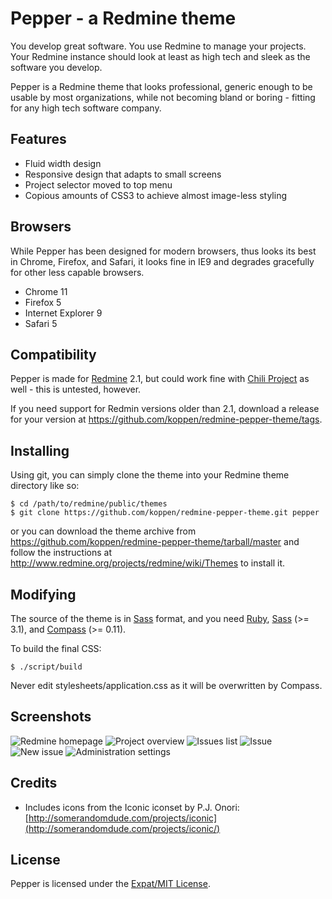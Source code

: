 Pepper - a Redmine theme
========================

You develop great software. You use Redmine to manage your projects. Your Redmine instance should look at least as high tech and sleek as the software you develop.

Pepper is a Redmine theme that looks professional, generic enough to be usable by most organizations, while not becoming bland or boring - fitting for any high tech software company.


Features
--------

* Fluid width design
* Responsive design that adapts to small screens
* Project selector moved to top menu
* Copious amounts of CSS3 to achieve almost image-less styling


Browsers
--------

While Pepper has been designed for modern browsers, thus looks its best in Chrome, Firefox, and Safari, it looks fine in IE9 and degrades gracefully for other less capable browsers.

* Chrome 11
* Firefox 5
* Internet Explorer 9
* Safari 5


Compatibility
-------------

Pepper is made for [Redmine](http://redmine.org) 2.1, but could work fine with [Chili Project](http://chiliproject.org) as well - this is untested, however.

If you need support for Redmin versions older than 2.1, download a release for your version at https://github.com/koppen/redmine-pepper-theme/tags.


Installing
----------

Using git, you can simply clone the theme into your Redmine theme directory like so:

    $ cd /path/to/redmine/public/themes
    $ git clone https://github.com/koppen/redmine-pepper-theme.git pepper

or you can download the theme archive from https://github.com/koppen/redmine-pepper-theme/tarball/master and follow the instructions at http://www.redmine.org/projects/redmine/wiki/Themes to install it.


Modifying
---------

The source of the theme is in [Sass](http://sass-lang.com) format, and you need [Ruby](http://ruby-lang.org), [Sass](http://sass-lang.com) (>= 3.1), and [Compass](http://compass-style.org) (>= 0.11).

To build the final CSS:

    $ ./script/build

Never edit stylesheets/application.css as it will be overwritten by Compass.


Screenshots
-----------

![Redmine homepage](http://mentalized.net/files/journal/pepper/pepper-homepage.png)
![Project overview](http://mentalized.net/files/journal/pepper/pepper-project_overview.png)
![Issues list](http://mentalized.net/files/journal/pepper/pepper-issue_list.png)
![Issue](http://mentalized.net/files/journal/pepper/pepper-issue.png)
![New issue](http://mentalized.net/files/journal/pepper/pepper-new_issue.png)
![Administration settings](http://mentalized.net/files/journal/pepper/pepper-settings.png)


Credits
-------

* Includes icons from the Iconic iconset by P.J. Onori: [http://somerandomdude.com/projects/iconic](http://somerandomdude.com/projects/iconic/)


License
-------

Pepper is licensed under the [Expat/MIT License](http://www.opensource.org/licenses/mit-license.php).
